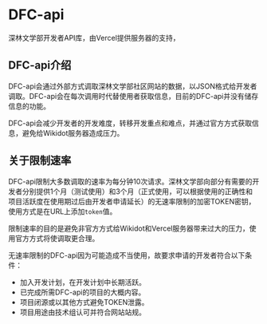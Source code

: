 # DFC-api
深林文学部开发者API库，由Vercel提供服务器的支持，

## DFC-api介绍
DFC-api会通过外部方式调取深林文学部社区网站的数据，以JSON格式给开发者调取。DFC-api会在每次调用时代替使用者获取信息，目前的DFC-api并没有储存信息的功能。

DFC-api会减少开发者的开发难度，转移开发重点和难点，并通过官方方式获取信息，避免给Wikidot服务器造成压力。

## 关于限制速率
DFC-api限制大多数调取的速率为每分钟10次请求。深林文学部向部分有需要的开发者分别提供1个月（测试使用）和3个月（正式使用，可以根据使用的正确性和项目活跃度在使用期过后由开发者申请延长）的无速率限制的加密TOKEN密钥，使用方式是在URL上添加`token`值。

限制速率的目的是避免非官方方式给Wikidot和Vercel服务器带来过大的压力，使用官方方式将使调取更合理。

无速率限制的DFC-api因为可能造成不当使用，故要求申请的开发者符合以下条件：
* 加入开发计划，在开发计划中长期活跃。
* 已完成所需DFC-api的项目的大概内容。
* 项目闭源或以其他方式避免TOKEN泄露。
* 项目用途由技术组认可并符合网站站规。
